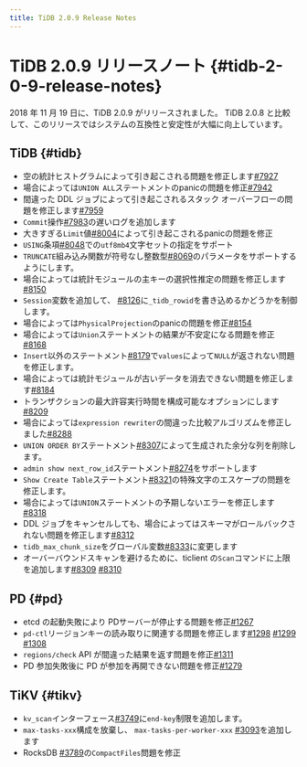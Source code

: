 ```yaml
---
title: TiDB 2.0.9 Release Notes
---
```


# TiDB 2.0.9 リリースノート {#tidb-2-0-9-release-notes}

2018 年 11 月 19 日に、TiDB 2.0.9 がリリースされました。 TiDB 2.0.8 と比較して、このリリースではシステムの互換性と安定性が大幅に向上しています。

## TiDB {#tidb}

-   空の統計ヒストグラムによって引き起こされる問題を修正します[#7927](https://github.com/pingcap/tidb/pull/7927)
-   場合によっては`UNION ALL`ステートメントのpanicの問題を修正[#7942](https://github.com/pingcap/tidb/pull/7942)
-   間違った DDL ジョブによって引き起こされるスタック オーバーフローの問題を修正します[#7959](https://github.com/pingcap/tidb/pull/7959)
-   `Commit`操作[#7983](https://github.com/pingcap/tidb/pull/7983)の遅いログを追加します
-   大きすぎる`Limit`値[#8004](https://github.com/pingcap/tidb/pull/8004)によって引き起こされるpanicの問題を修正
-   `USING`条項[#8048](https://github.com/pingcap/tidb/pull/8048)での`utf8mb4`文字セットの指定をサポート
-   `TRUNCATE`組み込み関数が符号なし整数型[#8069](https://github.com/pingcap/tidb/pull/8069)のパラメータをサポートするようにします。
-   場合によっては統計モジュールの主キーの選択性推定の問題を修正します[#8150](https://github.com/pingcap/tidb/pull/8150)
-   `Session`変数を追加して、 [#8126](https://github.com/pingcap/tidb/pull/8126)に`_tidb_rowid`を書き込めるかどうかを制御します。
-   場合によっては`PhysicalProjection`のpanicの問題を修正[#8154](https://github.com/pingcap/tidb/pull/8154)
-   場合によっては`Union`ステートメントの結果が不安定になる問題を修正[#8168](https://github.com/pingcap/tidb/pull/8168)
-   `Insert`以外のステートメント[#8179](https://github.com/pingcap/tidb/pull/8179)で`values`によって`NULL`が返されない問題を修正します。
-   場合によっては統計モジュールが古いデータを消去できない問題を修正します[#8184](https://github.com/pingcap/tidb/pull/8184)
-   トランザクションの最大許容実行時間を構成可能なオプションにします[#8209](https://github.com/pingcap/tidb/pull/8209)
-   場合によっては`expression rewriter`の間違った比較アルゴリズムを修正しました[#8288](https://github.com/pingcap/tidb/pull/8288)
-   `UNION ORDER BY`ステートメント[#8307](https://github.com/pingcap/tidb/pull/8307)によって生成された余分な列を削除します。
-   `admin show next_row_id`ステートメント[#8274](https://github.com/pingcap/tidb/pull/8274)をサポートします
-   `Show Create Table`ステートメント[#8321](https://github.com/pingcap/tidb/pull/8321)の特殊文字のエスケープの問題を修正します。
-   場合によっては`UNION`ステートメントの予期しないエラーを修正します[#8318](https://github.com/pingcap/tidb/pull/8318)
-   DDL ジョブをキャンセルしても、場合によってはスキーマがロールバックされない問題を修正します[#8312](https://github.com/pingcap/tidb/pull/8312)
-   `tidb_max_chunk_size`をグローバル変数[#8333](https://github.com/pingcap/tidb/pull/8333)に変更します
-   オーバーバウンドスキャンを避けるために、ticlient の`Scan`コマンドに上限を追加します[#8309](https://github.com/pingcap/tidb/pull/8309) [#8310](https://github.com/pingcap/tidb/pull/8310)

## PD {#pd}

-   etcd の起動失敗により PDサーバーが停止する問題を修正[#1267](https://github.com/pingcap/pd/pull/1267)
-   `pd-ctl`リージョンキーの読み取りに関連する問題を修正します[#1298](https://github.com/pingcap/pd/pull/1298) [#1299](https://github.com/pingcap/pd/pull/1299) [#1308](https://github.com/pingcap/pd/pull/1308)
-   `regions/check` API が間違った結果を返す問題を修正[#1311](https://github.com/pingcap/pd/pull/1311)
-   PD 参加失敗後に PD が参加を再開できない問題を修正[#1279](https://github.com/pingcap/pd/pull/1279)

## TiKV {#tikv}

-   `kv_scan`インターフェース[#3749](https://github.com/tikv/tikv/pull/3749)に`end-key`制限を追加します。
-   `max-tasks-xxx`構成を放棄し、 `max-tasks-per-worker-xxx` [#3093](https://github.com/tikv/tikv/pull/3093)を追加します
-   RocksDB [#3789](https://github.com/tikv/tikv/pull/3789)の`CompactFiles`問題を修正
